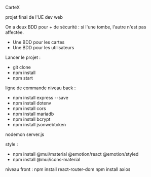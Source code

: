 CarteX

projet final de l'UE dev web

On a deux BDD pour + de sécurité : si l'une tombe, l'autre n'est pas affectée.

- Une BDD pour les cartes
- Une BDD pour les utilisateurs

Lancer le projet :

- git clone
- npm install
- npm start

ligne de commande
niveau back :
- npm install express --save
- npm install dotenv
- npm install cors
- npm install mariadb
- npm install bcrypt
- npm install jsonwebtoken


nodemon server.js

style :
- npm install @mui/material @emotion/react @emotion/styled
- npm install @mui/icons-material

niveau front :
npm install react-router-dom
npm install axios
